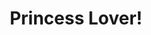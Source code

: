 --- 
title: "Princess Lover!"
publishdate: "2019-2-9T16:48:46+02:00"
src: "https://365manga.net/manga/princess-lover"
image: "https://data.365manga.net/images/thumbnails/30598-princess-lover.jpg"
description: " Teppei Arima is a second-year high school student who lost both of his parents in a traffic accident on their way home from a family trip. His grandfather, Isshin Arima, happens to wield the puppet strings in Japan’s vast economy and demands that Teppei becomes his successor as the head of the Arima Group. To prepare for his debut into high society, Teppei enrolls in an elite…"
---